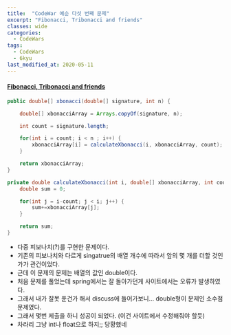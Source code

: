 ```yaml
---
title:  "CodeWar 예순 다섯 번째 문제"
excerpt: "Fibonacci, Tribonacci and friends"
classes: wide
categories:
  - CodeWars
tags:
  - CodeWars
  - 6kyu
last_modified_at: 2020-05-11
---
```


#### [Fibonacci, Tribonacci and friends](https://www.codewars.com/kata/556e0fccc392c527f20000c5)

```java
public double[] xbonacci(double[] signature, int n) {

    double[] xbonacciArray = Arrays.copyOf(signature, n);

    int count = signature.length;

    for(int i = count; i < n ; i++) {
        xbonacciArray[i] = calculateXbonacci(i, xbonacciArray, count);
    }

    return xbonacciArray;
}

private double calculateXbonacci(int i, double[] xbonacciArray, int count) {
    double sum = 0;

    for(int j = i-count; j < i; j++) {
        sum+=xbonacciArray[j];
    }

    return sum;
}
```

* 다중 피보나치(?)를 구현한 문제이다.
* 기존의 피보나치와 다르게 singatrue의 배열 개수에 따라서 앞의 몇 개를 더할 것인가가 관건이었다.
* 근데 이 문제의 문제는 배열의 값인 double이다. 
* 처음 문제를 풀었는데 spring에서는 잘 돌아가던게 사이트에서는 오류가 발생하였다.
* 그래서 내가 잘못 푼건가 해서 discuss에 들어가보니... double형이 문제인 소수점 문제였다.
* 그래서 몇번 제출을 하니 성공이 되었다. (이건 사이트에서 수정해줘야 할듯)
* 차라리 그냥 int나 float으로 하지;; 당황했네 
